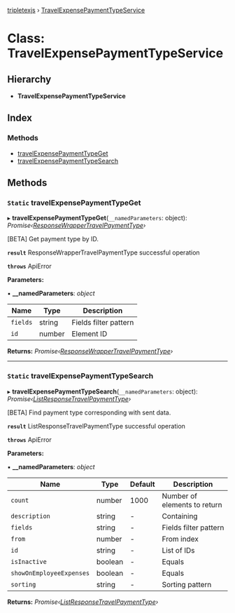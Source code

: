 [tripletexjs](../README.md) › [TravelExpensePaymentTypeService](travelexpensepaymenttypeservice.md)

# Class: TravelExpensePaymentTypeService

## Hierarchy

* **TravelExpensePaymentTypeService**

## Index

### Methods

* [travelExpensePaymentTypeGet](travelexpensepaymenttypeservice.md#static-travelexpensepaymenttypeget)
* [travelExpensePaymentTypeSearch](travelexpensepaymenttypeservice.md#static-travelexpensepaymenttypesearch)

## Methods

### `Static` travelExpensePaymentTypeGet

▸ **travelExpensePaymentTypeGet**(`__namedParameters`: object): *Promise‹[ResponseWrapperTravelPaymentType](../interfaces/responsewrappertravelpaymenttype.md)›*

[BETA] Get payment type by ID.

**`result`** ResponseWrapperTravelPaymentType successful operation

**`throws`** ApiError

**Parameters:**

▪ **__namedParameters**: *object*

Name | Type | Description |
------ | ------ | ------ |
`fields` | string | Fields filter pattern |
`id` | number | Element ID |

**Returns:** *Promise‹[ResponseWrapperTravelPaymentType](../interfaces/responsewrappertravelpaymenttype.md)›*

___

### `Static` travelExpensePaymentTypeSearch

▸ **travelExpensePaymentTypeSearch**(`__namedParameters`: object): *Promise‹[ListResponseTravelPaymentType](../interfaces/listresponsetravelpaymenttype.md)›*

[BETA] Find payment type corresponding with sent data.

**`result`** ListResponseTravelPaymentType successful operation

**`throws`** ApiError

**Parameters:**

▪ **__namedParameters**: *object*

Name | Type | Default | Description |
------ | ------ | ------ | ------ |
`count` | number | 1000 | Number of elements to return |
`description` | string | - | Containing |
`fields` | string | - | Fields filter pattern |
`from` | number | - | From index |
`id` | string | - | List of IDs |
`isInactive` | boolean | - | Equals |
`showOnEmployeeExpenses` | boolean | - | Equals |
`sorting` | string | - | Sorting pattern |

**Returns:** *Promise‹[ListResponseTravelPaymentType](../interfaces/listresponsetravelpaymenttype.md)›*
